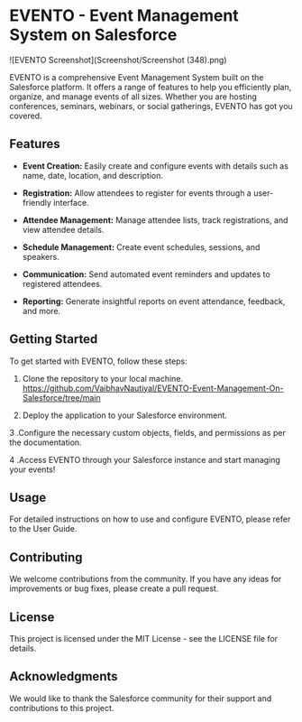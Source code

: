 
# EVENTO - Event Management System on Salesforce

![EVENTO Screenshot](Screenshot/Screenshot (348).png)

EVENTO is a comprehensive Event Management System built on the Salesforce platform. It offers a range of features to help you efficiently plan, organize, and manage events of all sizes. Whether you are hosting conferences, seminars, webinars, or social gatherings, EVENTO has got you covered.

## Features

- **Event Creation:** Easily create and configure events with details such as name, date, location, and description.

- **Registration:** Allow attendees to register for events through a user-friendly interface.

- **Attendee Management:** Manage attendee lists, track registrations, and view attendee details.

- **Schedule Management:** Create event schedules, sessions, and speakers.

- **Communication:** Send automated event reminders and updates to registered attendees.

- **Reporting:** Generate insightful reports on event attendance, feedback, and more.

## Getting Started

To get started with EVENTO, follow these steps:

1. Clone the repository to your local machine.
   https://github.com/VaibhavNautiyal/EVENTO-Event-Management-On-Salesforce/tree/main
   
2. Deploy the application to your Salesforce environment.

3 .Configure the necessary custom objects, fields, and permissions as per the documentation.

4 .Access EVENTO through your Salesforce instance and start managing your events!

## Usage
For detailed instructions on how to use and configure EVENTO, please refer to the User Guide.

## Contributing
We welcome contributions from the community. If you have any ideas for improvements or bug fixes, please create a pull request.

## License
This project is licensed under the MIT License - see the LICENSE file for details.

## Acknowledgments
We would like to thank the Salesforce community for their support and contributions to this project.
